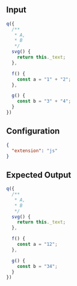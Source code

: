 
## Input
```javascript input
q({
  /**
   * A,
   * B
   */
  svg() {
    return this._text;
  },

  f() {
    const a = "1" + "2";
  },

  g() {
    const b = "3" + "4";
  }
})
```

## Configuration
```json configuration
{
  "extension": "js"
}
```

## Expected Output
```javascript expected output
q({
  /**
   * A,
   * B
   */
  svg() {
    return this._text;
  },

  f() {
    const a = "12";
  },

  g() {
    const b = "34";
  }
})
```
